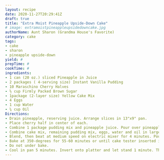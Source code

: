 ```yaml
--- 
layout: recipe 
date: 2020-11-27T20:29:41Z 
draft: true 
title: "Extra Moist Pineapple Upside-Down Cake" 
# image: extramoistpineappleupsidedowncake.jpg 
authorName: Aunt Sharon (Grandma House's Favorite) 
category: cake 
tags: 
- cake 
- sharon 
- pineapple upside-down 
yield: # 
prepTime: # 
cookTime: # 
ingredients: 
- 1 can (20 oz.) sliced Pineapple in Juice 
- 2 packages ( 4-serving size) Instant Vanilla Pudding 
- 10 Maraschino Cherry Halves 
- ½ cup Firmly Packed Brown Sugar 
- 1package (2-layer size) Yellow Cake Mix 
- 4 Eggs 
- 1 cup Water 
- ¼ cup Oil 
Directions: 
- Drain pineapple, reserving juice. Arrange slices in 13"x9" pan. 
- Place cherry half in center of each. 
- Combine 1 package pudding mix and pineapple juice. Pour over pineapple and sprinkle with brown sugar. 
- Combine cake mix, remaining pudding mix, eggs, water and oil in large mixing bowl. 
- Blend, then beat at medium speed on electric mixer for 4 minutes. Pour into pan. 
- Bake at 350-degrees for 55-60 minutes or until cake tester inserted in center comes out clean and cake begins to pull away from sides of pan. 
- Do not under bake. 
- Cool in pan 5 minutes. Invert onto platter and let stand 1 minute. Then remove pan. Serve warm. 
---
```

